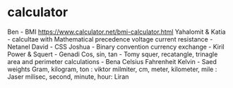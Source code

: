 # calculator
Ben - BMI https://www.calculator.net/bmi-calculator.html
Yahalomit & Katia - calcultae with Mathematical precedence
voltage current resistance - Netanel
David - CSS
Joshua - Binary convention
currency exchange - Kiril
Power & Squert - Genadi
Cos, sin, tan - Tomy
squer, recatangle, trinagle area and perimeter  calculations - Bena
Celsius Fahrenheit Kelvin - Saed
weights Gram, kilogram, ton : viktor
milmiter, cm, meter, kilometer, mile : Jaser
milisec, second, minute, hour: Liran 
